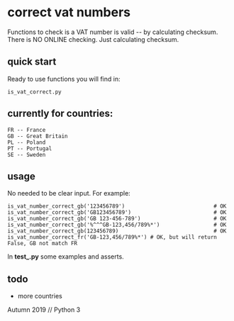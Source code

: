 

# correct vat numbers
Functions to check is a VAT number is valid -- by calculating checksum.
There is NO ONLINE checking. Just calculating checksum.


## quick start
Ready to use functions you will find in:
```
is_vat_correct.py
```


## currently for countries:
```
FR -- France
GB -- Great Britain
PL -- Poland
PT -- Portugal
SE -- Sweden
```


## usage
No needed to be clear input.
For example:
```
is_vat_number_correct_gb('123456789')                            # OK
is_vat_number_correct_gb('GB123456789')                          # OK
is_vat_number_correct_gb('GB 123-456-789')                       # OK
is_vat_number_correct_gb('%^^^GB-123,456/789%*')                 # OK
is_vat_number_correct_gb(123456789)                              # OK
is_vat_number_correct_fr('GB-123,456/789%*') # OK, but will return False, GB not match FR
```
In **test_.py** some examples and asserts.


## todo
* more countries


Autumn 2019 // Python 3
